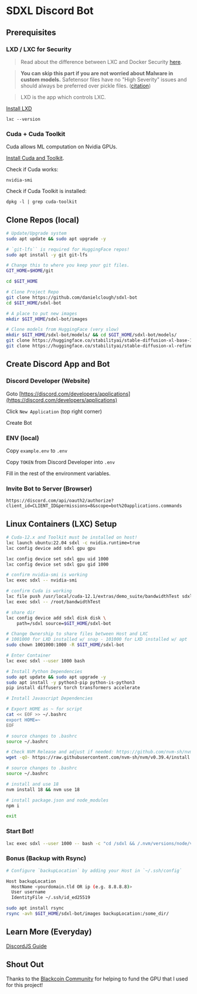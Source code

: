 # SDXL Discord Bot

## Prerequisites

### LXD / LXC for Security

>Read about the difference between LXC and Docker Security [here](https://earthly.dev/blog/lxc-vs-docker/#security).

> **You can skip this part if you are not worried about Malware in custom models.**
> Safetensor files have no "High Severity" issues and should always be preferred over pickle files. ([citation](https://huggingface.co/blog/safetensors-security-audit))

> LXD is the app which controls LXC.

[Install LXD](https://ubuntu.com/lxd/install)

`lxc --version`

### Cuda + Cuda Toolkit

Cuda allows ML computation on Nvidia GPUs.

[Install Cuda and Toolkit](https://docs.nvidia.com/cuda/cuda-installation-guide-linux/index.html).

Check if Cuda works:

`nvidia-smi`

Check if Cuda Toolkit is installed:

`dpkg -l | grep cuda-toolkit`

## Clone Repos (local)

```sh
# Update/Upgrade system
sudo apt update && sudo apt upgrade -y

# `git-lfs`` is required for HuggingFace repos!
sudo apt install -y git git-lfs

# Change this to where you keep your git files.
GIT_HOME=$HOME/git

cd $GIT_HOME

# Clone Project Repo
git clone https://github.com/danielclough/sdxl-bot
cd $GIT_HOME/sdxl-bot

# A place to put new images
mkdir $GIT_HOME/sdxl-bot/images

# Clone models from HuggingFace (very slow)
mkdir $GIT_HOME/sdxl-bot/models/ && cd $GIT_HOME/sdxl-bot/models/
git clone https://huggingface.co/stabilityai/stable-diffusion-xl-base-1.0
git clone https://huggingface.co/stabilityai/stable-diffusion-xl-refiner-1.0
```

## Create Discord App and Bot

### Discord Developer (Website)

Goto [https://discord.com/developers/applications](https://discord.com/developers/applications)

Click `New Application` (top right corner)

Create Bot

### ENV (local)

Copy `example.env` to `.env`

Copy `TOKEN` from Discord Developer into `.env`

Fill in the rest of the environment variables.

### Invite Bot to Server (Browser)

`https://discord.com/api/oauth2/authorize?client_id=CLIENT_ID&permissions=8&scope=bot%20applications.commands`


## Linux Containers (LXC) Setup

```sh
# Cuda-12.x and Toolkit must be installed on host!
lxc launch ubuntu:22.04 sdxl -c nvidia.runtime=true
lxc config device add sdxl gpu gpu

lxc config device set sdxl gpu uid 1000
lxc config device set sdxl gpu gid 1000

# confirm nvidia-smi is working
lxc exec sdxl -- nvidia-smi

# confirm Cuda is working
lxc file push /usr/local/cuda-12.1/extras/demo_suite/bandwidthTest sdxl/root/
lxc exec sdxl -- /root/bandwidthTest

# share dir
lxc config device add sdxl disk disk \
    path=/sdxl source=$GIT_HOME/sdxl-bot

# Change Ownership to share files between Host and LXC
# 1001000 for LXD installed w/ snap - 101000 for LXD installed w/ apt 
sudo chown 1001000:1000 -R $GIT_HOME/sdxl-bot

# Enter Container
lxc exec sdxl --user 1000 bash
```

```sh
# Install Python Dependencies
sudo apt update && sudo apt upgrade -y
sudo apt install -y python3-pip python-is-python3
pip install diffusers torch transformers accelerate

# Install Javascript Dependencies

# Export HOME as ~ for script
cat << EOF >> ~/.bashrc
export HOME=~
EOF

# source changes to .bashrc
source ~/.bashrc

# Check NVM Release and adjust if needed: https://github.com/nvm-sh/nvm/releases
wget -qO- https://raw.githubusercontent.com/nvm-sh/nvm/v0.39.4/install.sh | bash

# source changes to .bashrc
source ~/.bashrc

# install and use 18
nvm install 18 && nvm use 18

# install package.json and node_modules
npm i

exit
```

### Start Bot!

```sh
lxc exec sdxl --user 1000 -- bash -c "cd /sdxl && /.nvm/versions/node/v18.17.1/bin/node /sdxl/index.js"
```

### Bonus (Backup with Rsync)


```sh
# Configure `backupLocation` by adding your Host in `~/.ssh/config`

Host backupLocation
  HostName <yourdomain.tld OR ip (e.g. 8.8.8.8)>
  User username
  IdentityFile ~/.ssh/id_ed25519

```

```sh
sudo apt install rsync
rsync -avh $GIT_HOME/sdxl-bot/images backupLocation:/some_dir/
```

## Learn More (Everyday)

[DiscordJS Guide](https://discordjs.guide/)

## Shout Out

Thanks to the [Blackcoin Community](https://discord.blackcoin.nl) for helping to fund the GPU that I used for this project!